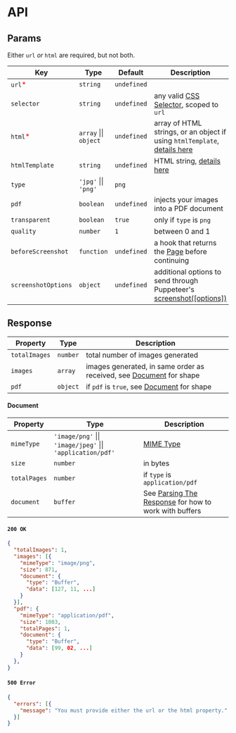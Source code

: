 # API

## Params

Either `url` _or_ `html` are required, but not both.

| Key | Type | Default | Description |
| - | - | - | - |
| `url`<span style="color:red">*</span> | `string` | `undefined` | |
| `selector` | `string` | `undefined` | any valid [CSS Selector](https://developer.mozilla.org/en-US/docs/Web/CSS/CSS_Selectors), scoped to `url` |
| `html`<span style="color:red">*</span> | `array` &#124;&#124; `object` | `undefined` | array of HTML strings, or an object if using `htmlTemplate`, [details here](./guides/using-html-templates.md)|
| `htmlTemplate` | `string` | `undefined` | HTML string, [details here](./guides/using-html-templates.md) |
| `type` | `'jpg'` &#124;&#124; `'png'` | `png` |  |
| `pdf` | `boolean` | `undefined` | injects your images into a PDF document |
| `transparent` | `boolean` | `true` | only if `type` is `png` |
| `quality` | `number` | `1` | between 0 and 1 |
| `beforeScreenshot` | `function` | `undefined` | a hook that returns the [Page](https://pptr.dev/#?product=Puppeteer&version=v5.5.0&show=api-class-page) before continuing |
| `screenshotOptions` | `object` | `undefined` | additional options to send through Puppeteer's [screenshot([options])](https://pptr.dev/#?product=Puppeteer&version=v5.5.0&show=api-pagescreenshotoptions) |

## Response

| Property | Type | Description |
| - | - | - |
| `totalImages` | `number` | total number of images generated |
| `images` | `array` | images generated, in same order as received, see [Document](#document) for shape |
| `pdf` | `object` | if `pdf` is `true`, see [Document](#document) for shape |

#### Document

| Property | Type | Description |
| - | - | - |
| `mimeType` | `'image/png'` &#124;&#124; `'image/jpeg'` &#124;&#124; `'application/pdf'` | [MIME Type](https://developer.mozilla.org/en-US/docs/Web/HTTP/Basics_of_HTTP/MIME_types) |
| `size` | `number` | in bytes |
| `totalPages` | `number` | if `type` is `application/pdf` |
| `document` | `buffer` | See [Parsing The Response](./guides/parsing-the-response.md) for how to work with buffers |

#### `200 OK`

```json
{
  "totalImages": 1,
  "images": [{
    "mimeType": "image/png",
    "size": 871,
    "document": {
      "type": "Buffer",
      "data": [127, 11, ...]
    }
  }],
  "pdf": {
    "mimeType": "application/pdf",
    "size": 1003,
    "totalPages": 1,
    "document": {
      "type": "Buffer",
      "data": [99, 02, ...]
    }
  },
}
```

#### `500 Error`

```json
{
  "errors": [{
    "message": "You must provide either the url or the html property."
  }]
}
```
